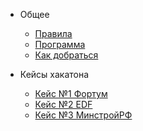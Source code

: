 - Общее

  - [Правила](rules.md)
  - [Программа](program.md)
  - [Как добраться](way.jpg)

- Кейсы хакатона

  - [Кейс №1 Фортум](case1.md)
  - [Кейс №2 EDF](case2.md)
  - [Кейс №3 МинстройРФ](case3.md)


